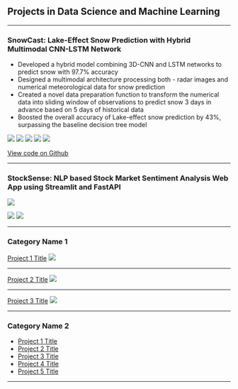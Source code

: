 ## Projects in Data Science and Machine Learning

---

### SnowCast: Lake-Effect Snow Prediction with Hybrid Multimodal CNN-LSTM Network
- Developed a hybrid model combining 3D-CNN and LSTM networks to predict snow with 97.7% accuracy
- Designed a multimodal architecture processing both - radar images and numerical meteorological data for snow prediction
- Created a novel data preparation function to transform the numerical data into sliding window of observations to predict
snow 3 days in advance based on 5 days of historical data
- Boosted the overall accuracy of Lake-effect snow prediction by 43%, surpassing the baseline decision tree model

[![](https://img.shields.io/badge/Python-white?logo=Python)](#) 
[![](https://img.shields.io/badge/Jupyter-white?logo=Jupyter)](#) 
[![](https://img.shields.io/badge/Tensorflow-white?logo=Tensorflow)](#) 
[![](https://img.shields.io/badge/Keras-white?logo=Keras)](#)
[![](https://img.shields.io/badge/Scikitlearn-white?logo=Scikitlearn)](#)

[View code on Github](https://github.com/krishna-aditi/Lake-Effect-Snow-Prediction/tree/main)

---

### StockSense: NLP based Stock Market Sentiment Analysis Web App using Streamlit and FastAPI

<img src="images/mobility.png?raw=true" />

[![](https://img.shields.io/badge/Python-white?logo=Python)](#) [![](https://img.shields.io/badge/Jupyter-white?logo=Jupyter)](#)

--- 

### Category Name 1 

[Project 1 Title](/sample_page)
<img src="images/dummy_thumbnail.jpg?raw=true"/>

---
[Project 2 Title](/pdf/sample_presentation.pdf)
<img src="images/dummy_thumbnail.jpg?raw=true"/>

---
[Project 3 Title](http://example.com/)
<img src="images/dummy_thumbnail.jpg?raw=true"/>

---

### Category Name 2

- [Project 1 Title](http://example.com/)
- [Project 2 Title](http://example.com/)
- [Project 3 Title](http://example.com/)
- [Project 4 Title](http://example.com/)
- [Project 5 Title](http://example.com/)

---
